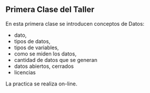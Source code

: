 ## Primera Clase del Taller

En esta primera clase se introducen conceptos de Datos: 

 * dato, 
 * tipos de datos, 
 * tipos de variables, 
 * como se miden los datos, 
 * cantidad de datos que se generan
 * datos abiertos, cerrados
 * licencias
 
 La practica se realiza on-line.
 
 
